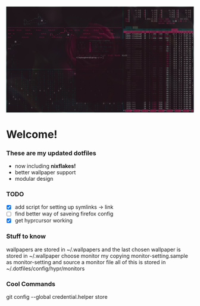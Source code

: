 ![Project Screenshot](images/screenshot.png)

# Welcome!

### These are my updated dotfiles

 - now including **nixflakes!**
 - better wallpaper support
 - modular design

### TODO

- [x] add script for setting up symlinks -> link
- [ ] find better way of saveing firefox config
- [x] get hyprcursor working

### Stuff to know
wallpapers are stored in ~/.wallpapers and the last chosen wallpaper is stored in ~/.wallpaper
choose monitor my copying monitor-setting.sample as monitor-setting and source a monitor file 
all of this is stored in ~/.dotfiles/config/hypr/monitors

### Cool Commands
git config --global credential.helper store
